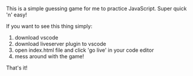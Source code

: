 This is a simple guessing game for me to practice JavaScript. Super quick 'n' easy!

If you want to see this thing simply:

1. download vscode
2. download liveserver plugin to vscode
3. open index.html file and click 'go live' in your code editor
4. mess around with the game!

That's it!
